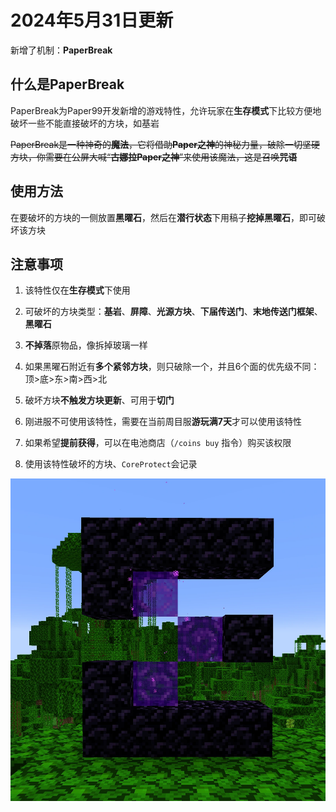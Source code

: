 
# 2024年5月31日更新

新增了机制：**PaperBreak**

## 什么是PaperBreak

PaperBreak为Paper99开发新增的游戏特性，允许玩家在**生存模式**下比较方便地破坏一些不能直接破坏的方块，如基岩

~~PaperBreak是一种神奇的**魔法**，它将借助**Paper之神**的神秘力量，破除一切坚硬方块，你需要在公屏大喊“**古娜拉Paper之神**”来使用该魔法，这是召唤**咒语**~~

## 使用方法

在要破坏的方块的一侧放置**黑曜石**，然后在**潜行状态**下用稿子**挖掉黑曜石**，即可破坏该方块

## 注意事项

1. 该特性仅在**生存模式**下使用

2. 可破坏的方块类型：**基岩**、**屏障**、**光源方块**、**下届传送门**、**末地传送门框架**、**黑曜石**

3. **不掉落**原物品，像拆掉玻璃一样

4. 如果黑曜石附近有**多个紧邻方块**，则只破除一个，并且6个面的优先级不同：顶>底>东>南>西>北

5. 破坏方块**不触发方块更新**、可用于**切门**

6. 刚进服不可使用该特性，需要在当前周目服**游玩满7天**才可以使用该特性

7. 如果希望**提前获得**，可以在电池商店（`/coins buy` 指令）购买该权限

8. 使用该特性破坏的方块、`CoreProtect`会记录

![切门](./images/portal.webp)